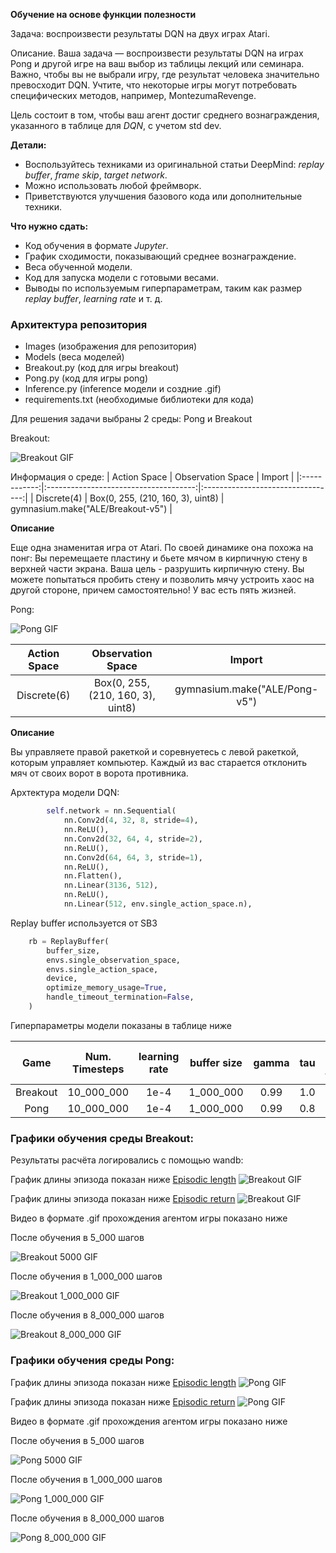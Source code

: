**Обучение на основе функции полезности**

Задача: воспроизвести результаты DQN на двух играх Atari.

Описание. Ваша задача — воспроизвести результаты DQN на играх Pong и другой игре на ваш выбор из таблицы лекций или семинара. Важно, чтобы вы не выбрали игру, где результат человека значительно превосходит DQN. Учтите, что некоторые игры могут потребовать специфических методов, например, MontezumaRevenge.

Цель состоит в том, чтобы ваш агент достиг среднего вознаграждения, указанного в таблице для *DQN*, с учетом std dev.

**Детали:**

* Воспользуйтесь техниками из оригинальной статьи DeepMind: *replay buffer*, *frame skip*, *target network*.
* Можно использовать любой фреймворк.
* Приветствуются улучшения базового кода или дополнительные техники.
  
**Что нужно сдать:**

* Код обучения в формате *Jupyter*.
* График сходимости, показывающий среднее вознаграждение.
* Веса обученной модели.
* Код для запуска модели с готовыми весами.
* Выводы по используемым гиперпараметрам, таким как размер *replay buffer*, *learning rate* и т. д.

### Архитектура репозитория
- Images (изображения для репозитория)
- Models (веса моделей)
- Breakout.py (код для игры breakout)
- Pong.py (код для игры pong)
- Inference.py (inference модели и создние .gif)
- requirements.txt (необходимые библиотеки для кода)

Для решения задачи выбраны 2 среды: Pong и Breakout

Breakout:

![Breakout GIF](https://gymnasium.farama.org/_images/breakout.gif)

Информация о среде:
| Action Space |          Observation Space            |              Import               |
|:------------:|:-------------------------------------:|:---------------------------------:|
| Discrete(4)  |   Box(0, 255, (210, 160, 3), uint8)   | gymnasium.make("ALE/Breakout-v5") |

**Описание**

Еще одна знаменитая игра от Atari. По своей динамике она похожа на понг: Вы перемещаете пластину и бьете мячом в кирпичную стену в верхней части экрана. Ваша цель - разрушить кирпичную стену. Вы можете попытаться пробить стену и позволить мячу устроить хаос на другой стороне, причем самостоятельно! У вас есть пять жизней.

Pong:

![Pong GIF](https://gymnasium.farama.org/_images/pong.gif)

| Action Space |          Observation Space            |              Import               |
|:------------:|:-------------------------------------:|:---------------------------------:|
| Discrete(6)  | Box(0, 255, (210, 160, 3), uint8)     | gymnasium.make("ALE/Pong-v5") |

**Описание**

Вы управляете правой ракеткой и соревнуетесь с левой ракеткой, которым управляет компьютер. Каждый из вас старается отклонить мяч от своих ворот в ворота противника.

Архтектура модели DQN:
```python
        self.network = nn.Sequential(
            nn.Conv2d(4, 32, 8, stride=4),
            nn.ReLU(),
            nn.Conv2d(32, 64, 4, stride=2),
            nn.ReLU(),
            nn.Conv2d(64, 64, 3, stride=1),
            nn.ReLU(),
            nn.Flatten(),
            nn.Linear(3136, 512),
            nn.ReLU(),
            nn.Linear(512, env.single_action_space.n),
```

Replay buffer используется от SB3
```python
    rb = ReplayBuffer(
        buffer_size,
        envs.single_observation_space,
        envs.single_action_space,
        device,
        optimize_memory_usage=True,
        handle_timeout_termination=False,
    )
```

Гиперпараметры модели показаны в таблице ниже



| Game         | Num. Timesteps | learning rate  | buffer size   |     gamma    |       tau      |  target network frequency | batch size |
|:------------:|:--------------:|:--------------:|:-------------:|:------------:|:--------------:|:-------------------------:|:----------:|
| Breakout     | 10_000_000     | 1e-4           | 1_000_000     | 0.99         | 1.0            | 1000                      | 32         |
| Pong         | 10_000_000     | 1e-4           | 1_000_000     | 0.99         | 0.8            | 800                       | 32         |


### Графики обучения среды Breakout:

Результаты расчёта логировались с помощью wandb:

График длины эпизода показан ниже [Episodic length](https://wandb.ai/starkirill90/Homework_2/reports/charts-episodic_length-24-03-17-16-12-40---Vmlldzo3MTg2NDUz?accessToken=ihdyijeyjk10vksxpboaz2q2f1y3rrf4zryn1hmlt1w5kqwqck8crmiua4a7e8ke)
![Breakout GIF](./Images/breakout_episode_length.png)

График длины эпизода показан ниже [Episodic return](https://wandb.ai/starkirill90/Homework_2/reports/charts-episodic_return-24-03-17-16-13-12---Vmlldzo3MTg2NDU2?accessToken=sls2soistu6kuu3fvotkspm4jhnj1mtgatia7b3qgp4ul2f5zwp9d544vyv2f5pr)
![Breakout GIF](./Images/breakout_episode_return.png)

Видео в формате .gif прохождения агентом игры показано ниже

После обучения в 5_000 шагов

![Breakout 5000 GIF](./video/BreakOut_5000.gif)

После обучения в 1_000_000 шагов

![Breakout 1_000_000 GIF](./video/BreakOut_1000000.gif)

После обучения в 8_000_000 шагов

![Breakout 8_000_000 GIF](./video/BreakOut_8000000.gif)

### Графики обучения среды Pong:

График длины эпизода показан ниже [Episodic length](https://wandb.ai/starkirill90/Homework_2/reports/charts-episodic_length-24-03-17-16-12-40---Vmlldzo3MTg2NDUz?accessToken=ihdyijeyjk10vksxpboaz2q2f1y3rrf4zryn1hmlt1w5kqwqck8crmiua4a7e8ke)
![Pong GIF](./Images/pong_episode_length.png)

График длины эпизода показан ниже [Episodic return](https://wandb.ai/starkirill90/Homework_2/reports/charts-episodic_return-24-03-17-16-13-12---Vmlldzo3MTg2NDU2?accessToken=sls2soistu6kuu3fvotkspm4jhnj1mtgatia7b3qgp4ul2f5zwp9d544vyv2f5pr)
![Pong GIF](./Images/pong_episode_return.png)

Видео в формате .gif прохождения агентом игры показано ниже

После обучения в 5_000 шагов

![Pong 5000 GIF](./video/Pong_5000.gif)

После обучения в 1_000_000 шагов

![Pong 1_000_000 GIF](./video/Pong_1000000.gif)

После обучения в 8_000_000 шагов

![Pong 8_000_000 GIF](./video/Pong_8000000.gif)


